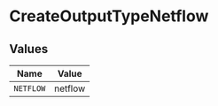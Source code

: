# CreateOutputTypeNetflow


## Values

| Name      | Value     |
| --------- | --------- |
| `NETFLOW` | netflow   |